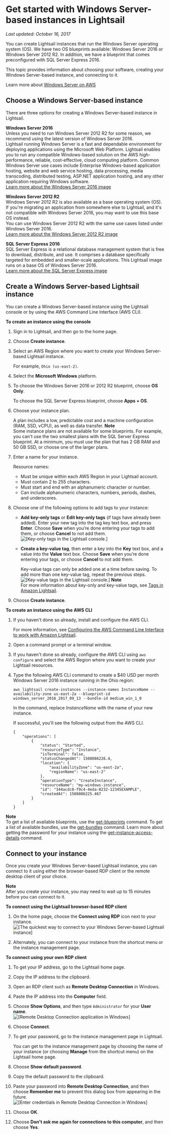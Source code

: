 # Get started with Windows Server\-based instances in Lightsail<a name="get-started-with-windows-based-instances-in-lightsail"></a>

 *Last updated: October 16, 2017* 

You can create Lightsail instances that run the Windows Server operating system \(OS\)\. We have two OS blueprints available: Windows Server 2016 or Windows Server 2012 R2\. In addition, we have a blueprint that comes preconfigured with SQL Server Express 2016\.

This topic provides information about choosing your software, creating your Windows Server\-based instance, and connecting to it\.

Learn more about [Windows Server on AWS](https://aws.amazon.com/windows/)

## Choose a Windows Server\-based instance<a name="choose-windows-based-instance-lightsail"></a>

There are three options for creating a Windows Server\-based instance in Lightsail\.

 **Windows Server 2016**   
Unless you need to run Windows Server 2012 R2 for some reason, we recommend using the latest version of Windows Server 2016\.  
Lightsail running Windows Server is a fast and dependable environment for deploying applications using the Microsoft Web Platform\. Lightsail enables you to run any compatible Windows\-based solution on the AWS high\-performance, reliable, cost\-effective, cloud computing platform\. Common Windows Server use cases include Enterprise Windows\-based application hosting, website and web service hosting, data processing, media transcoding, distributed testing, ASP\.NET application hosting, and any other application requiring Windows software\.  
 [Learn more about the Windows Server 2016 image](https://aws.amazon.com/marketplace/pp/B01M7SJEU7) 

 **Windows Server 2012 R2**   
Windows Server 2012 R2 is also available as a base operating system \(OS\)\. If you're migrating an application from somewhere else to Lightsail, and it's not compatible with Windows Server 2016, you may want to use this base OS instead\.  
You can use Windows Server 2012 R2 with the same use cases listed under Windows Server 2016\.  
 [Learn more about the Windows Server 2012 R2 image](https://aws.amazon.com/marketplace/pp/B00KQOWCAQ) 

 **SQL Server Express 2016**   
SQL Server Express is a relational database management system that is free to download, distribute, and use\. It comprises a database specifically targeted for embedded and smaller\-scale applications\. This Lightsail image runs on a base OS of Windows Server 2016\.  
 [Learn more about the SQL Server Express image](https://aws.amazon.com/marketplace/pp/B01MAZHH98) 

## Create a Windows Server\-based Lightsail instance<a name="create-windows-based-instance-lightsail"></a>

You can create a Windows Server\-based instance using the Lightsail console or by using the AWS Command Line Interface \(AWS CLI\)\.

**To create an instance using the console**

1. Sign in to Lightsail, and then go to the home page\.

1. Choose **Create instance**\.

1. Select an AWS Region where you want to create your Windows Server\-based Lightsail instance\.

   For example, `Ohio (us-east-2)`\.

1. Select the **Microsoft Windows** platform\.

1. To choose the Windows Server 2016 or 2012 R2 blueprint, choose **OS Only**\.

   To choose the SQL Server Express blueprint, choose **Apps \+ OS**\.

1. Choose your instance plan\.

   A plan includes a low, predictable cost and a machine configuration \(RAM, SSD, vCPU\), as well as data transfer\.
**Note**  
Some instance plans are not available for some blueprints\. For example, you can't use the two smallest plans with the SQL Server Express blueprint\. At a minimum, you must use the plan that has 2 GB RAM and 50 GB SSD, or choose one of the larger plans\.

1. Enter a name for your instance\.

   Resource names:
   + Must be unique within each AWS Region in your Lightsail account\.
   + Must contain 2 to 255 characters\.
   + Must start and end with an alphanumeric character or number\.
   + Can include alphanumeric characters, numbers, periods, dashes, and underscores\.

1. Choose one of the following options to add tags to your instance:
   + **Add key\-only tags** or **Edit key\-only tags** \(if tags have already been added\)\. Enter your new tag into the tag key text box, and press **Enter**\. Choose **Save** when you’re done entering your tags to add them, or choose **Cancel** to not add them\.  
![\[Key-only tags in the Lightsail console.\]](https://d9yljz1nd5001.cloudfront.net/en_us/aa4810f664dabff907209ee92babaa14/images/amazon-lightsail-key-only-tags.png)
   + **Create a key\-value tag**, then enter a key into the **Key** text box, and a value into the **Value** text box\. Choose **Save** when you’re done entering your tags, or choose **Cancel** to not add them\.

     Key\-value tags can only be added one at a time before saving\. To add more than one key\-value tag, repeat the previous steps\.  
![\[Key-value tags in the Lightsail console.\]](https://d9yljz1nd5001.cloudfront.net/en_us/aa4810f664dabff907209ee92babaa14/images/amazon-lightsail-key-value-tag.png)
**Note**  
For more information about key\-only and key\-value tags, see [Tags in Amazon Lightsail](amazon-lightsail-tags.md)\.

1. Choose **Create instance**\.

**To create an instance using the AWS CLI**

1. If you haven't done so already, install and configure the AWS CLI\.

   For more information, see [Configuring the AWS Command Line Interface to work with Amazon Lightsail](lightsail-how-to-set-up-and-configure-aws-cli.md)\.

1. Open a command prompt or a terminal window\.

1. If you haven't done so already, configure the AWS CLI using `aws configure` and select the AWS Region where you want to create your Lightsail resources\.

1. Type the following AWS CLI command to create a $40 USD per month Windows Server 2016 instance running in the Ohio region:

   ```
   aws lightsail create-instances --instance-names InstanceName --availability-zone us-east-2a --blueprint-id windows_server_2016_2017_09_13 --bundle-id medium_win_1_0
   ```

   In the command, replace *InstanceName* with the name of your new instance\.

   If successful, you'll see the following output from the AWS CLI\.

   ```
   {
       "operations": [
           {
               "status": "Started",
               "resourceType": "Instance",
               "isTerminal": false,
               "statusChangedAt": 1508086226.4,
               "location": {
                   "availabilityZone": "us-east-2a",
                   "regionName": "us-east-2"
               },
               "operationType": "CreateInstance",
               "resourceName": "my-windows-instance",
               "id": "344acdc8-f9c4-4eda-8232-12345EXAMPLE",
               "createdAt": 1508086225.467
           }
       ]
   }
   ```
**Note**  
To get a list of available blueprints, use the [get\-blueprints](http://docs.aws.amazon.com/cli/latest/reference/lightsail/get-blueprints.html) command\. To get a list of available bundles, use the [get\-bundles](http://docs.aws.amazon.com/cli/latest/reference/lightsail/get-bundles.html) command\. Learn more about getting the password for your instance using the [get\-instance\-access\-details](http://docs.aws.amazon.com/cli/latest/reference/lightsail/get-instance-access-details.html) command\.

## Connect to your instance<a name="connect-to-windows-based-instance-lightsail"></a>

Once you create your Windows Server\-based Lightsail instance, you can connect to it using either the browser\-based RDP client or the remote desktop client of your choice\.

**Note**  
After you create your instance, you may need to wait up to 15 minutes before you can connect to it\.

**To connect using the Lightsail browser\-based RDP client**

1. On the home page, choose the **Connect using RDP** icon next to your instance\.  
![\[The quickest way to connect to your Windows Server-based Lightsail instance\]](https://d9yljz1nd5001.cloudfront.net/en_us/aa4810f664dabff907209ee92babaa14/images/connect-to-windows-instance-using-rdp-connection-shortcut.png)

1. Alternately, you can connect to your instance from the shortcut menu or the instance management page\.

**To connect using your own RDP client**

1. To get your IP address, go to the Lightsail home page\.

1. Copy the IP address to the clipboard\.

1. Open an RDP client such as **Remote Desktop Connection** in Windows\.

1. Paste the IP address into the **Computer** field\.

1. Choose **Show Options**, and then type `Administrator` for your **User name**\.  
![\[Remote Desktop Connection application in Windows\]](https://d9yljz1nd5001.cloudfront.net/en_us/aa4810f664dabff907209ee92babaa14/images/remote-desktop-connection-windows-server-based-instance-lightsail.png)

1. Choose **Connect**\.

1. To get your password, go to the instance management page in Lightsail\.

   You can get to the instance management page by choosing the name of your instance \(or choosing **Manage** from the shortcut menu\) on the Lightsail home page\.

1. Choose **Show default password**\.

1. Copy the default password to the clipboard\.

1. Paste your password into **Remote Desktop Connection**, and then choose **Remember me** to prevent this dialog box from appearing in the future\.  
![\[Enter credentials in Remote Desktop Connection in Windows\]](https://d9yljz1nd5001.cloudfront.net/en_us/aa4810f664dabff907209ee92babaa14/images/remote-desktop-connection-enter-credentials-lightsail-windows.png)

1. Choose **OK**\.

1. Choose **Don't ask me again for connections to this computer**, and then choose **Yes**\.